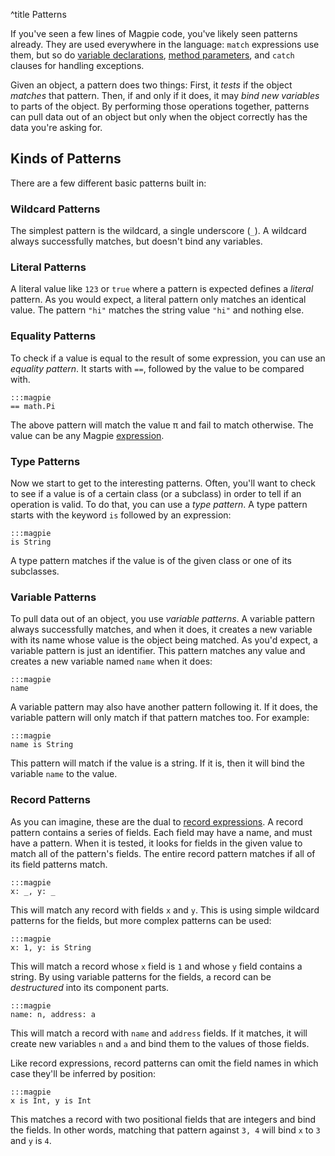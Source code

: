 ^title Patterns

If you've seen a few lines of Magpie code, you've likely seen patterns already. They are used everywhere in the language: `match` expressions use them, but so do [variable declarations](variables.html), [method parameters](multimethods.html), and `catch` clauses for handling exceptions.

Given an object, a pattern does two things: First, it *tests* if the object *matches* that pattern. Then, if and only if it does, it may *bind new variables* to parts of the object. By performing those operations together, patterns can pull data out of an object but only when the object correctly has the data you're asking for.

## Kinds of Patterns

There are a few different basic patterns built in:

### Wildcard Patterns

The simplest pattern is the wildcard, a single underscore (`_`). A wildcard always successfully matches, but doesn't bind any variables.

### Literal Patterns

A literal value like `123` or `true` where a pattern is expected defines a *literal* pattern. As you would expect, a literal pattern only matches an identical value. The pattern `"hi"` matches the string value `"hi"` and nothing else.

### Equality Patterns

To check if a value is equal to the result of some expression, you can use an *equality pattern*. It starts with `==`, followed by the value to be compared with.

    :::magpie
    == math.Pi

The above pattern will match the value &pi; and fail to match otherwise. The value can be any Magpie [expression](expressions.html).

### Type Patterns

Now we start to get to the interesting patterns. Often, you'll want to check to see if a value is of a certain class (or a subclass) in order to tell if an operation is valid. To do that, you can use a *type pattern*. A type pattern starts with the keyword `is` followed by an expression:

    :::magpie
    is String

A type pattern matches if the value is of the given class or one of its subclasses.

### Variable Patterns

To pull data out of an object, you use *variable patterns*. A variable pattern always successfully matches, and when it does, it creates a new variable with its name whose value is the object being matched. As you'd expect, a variable pattern is just an identifier. This pattern matches any value and creates a new variable named `name` when it does:

    :::magpie
    name

A variable pattern may also have another pattern following it. If it does, the variable pattern will only match if that pattern matches too. For example:

    :::magpie
    name is String

This pattern will match if the value is a string. If it is, then it will bind the variable `name` to the value.

### Record Patterns

As you can imagine, these are the dual to [record expressions](records.html). A record pattern contains a series of fields. Each field may have a name, and must have a pattern. When it is tested, it looks for fields in the given value to match all of the pattern's fields. The entire record pattern matches if all of its field patterns match.

    :::magpie
    x: _, y: _

This will match any record with fields `x` and `y`. This is using simple wildcard patterns for the fields, but more complex patterns can be used:

    :::magpie
    x: 1, y: is String

This will match a record whose `x` field is `1` and whose `y` field contains a string. By using variable patterns for the fields, a record can be *destructured* into its component parts.

    :::magpie
    name: n, address: a

This will match a record with `name` and `address` fields. If it matches, it will create new variables `n` and `a` and bind them to the values of those fields.

Like record expressions, record patterns can omit the field names in which case they'll be inferred by position:

    :::magpie
    x is Int, y is Int

This matches a record with two positional fields that are integers and bind the fields. In other words, matching that pattern against `3, 4` will bind `x` to `3` and `y` is `4`.

